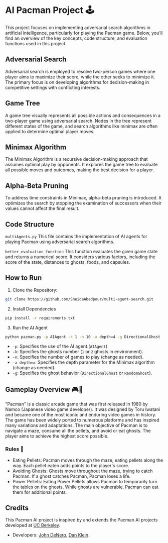 # AI Pacman Project 🕹️
This project focuses on implementing adversarial search algorithms in artificial intelligence, particularly for playing the Pacman game. Below, you'll find an overview of the key concepts, code structure, and evaluation functions used in this project.

## Adversarial Search 
Adversarial search is employed to resolve two-person games where one player aims to maximize their score, while the other seeks to minimize it. The primary focus is on developing algorithms for decision-making in competitive settings with conflicting interests.

## Game Tree 
A game tree visually represents all possible actions and consequences in a two-player game using adversarial search. Nodes in the tree represent different states of the game, and search algorithms like minimax are often applied to determine optimal player moves.

## Minimax Algorithm 
The Minimax Algorithm is a recursive decision-making approach that assumes optimal play by opponents. It explores the game tree to evaluate all possible moves and outcomes, making the best decision for a player.

## Alpha-Beta Pruning 
To address time constraints in Minimax, alpha-beta pruning is introduced. It optimizes the search by stopping the examination of successors when their values cannot affect the final result.

## Code Structure 
`multiAgents.py` This file contains the implementation of AI agents for playing Pacman using adversarial search algorithms.

`better_evaluation_function` This function evaluates the given game state and returns a numerical score. It considers various factors, including the score of the state, distances to ghosts, foods, and capsules.

## How to Run
1. Clone the Repository:
```bash
git clone https://github.com/SheidaAbedpour/multi-agent-search.git
```
2. Install Dependencies
```bash
pip install -r requirements.txt
```
3. Run the AI Agent
```bash
python pacman.py -p AIAgent -k 1 -n 10 -a depth=4 -g DirectionalGhost
```
- `-p`: Specifies the use of the AI agent.(`AIAgent`)
- `-k`: Specifies the ghosts number (`1` or `2` ghosts in environment).
- `-n`: Specifies the number of games to play (change as needed).
- `-a depth=x`: Specifies the depth parameter for the Minimax algorithm (change as needed).
- `-g`: Specifies the ghost behavior (`DirectionalGhost` or `RandomGhost`).

## Gameplay Overview 🎮👻
"Pacman" is a classic arcade game that was first released in 1980 by Namco (Japanese video game developer). It was designed by Toru Iwatani and became one of the most iconic and enduring video games in history. The game has been widely ported to numerous platforms and has inspired many variations and adaptations.
The main objective of Pacman is to navigate a maze, consume all the pellets, and avoid or eat ghosts. The player aims to achieve the highest score possible.

### Rules 📜
- Eating Pellets: Pacman moves through the maze, eating pellets along the way. Each pellet eaten adds points to the player's score.
- Avoiding Ghosts: Ghosts move throughout the maze, trying to catch Pacman. If a ghost catches Pacman, Pacman loses a life.
- Power Pellets: Eating Power Pellets allows Pacman to temporarily turn the tables on the ghosts. While ghosts are vulnerable, Pacman can eat them for additional points.


## Credits
This Pacman AI project is inspired by and extends the Pacman AI projects developed at [UC Berkeley](http://ai.berkeley.edu).
- Developers: [John DeNero](denero@cs.berkeley.edu), [Dan Klein](klein@cs.berkeley.edu).
